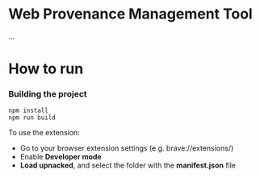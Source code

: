 # Web Provenance Management Tool
...

# How to run

### Building the project

```
npm install
npm run build
```

To use the extension:
 - Go to your browser extension settings (e.g. brave://extensions/) 
 - Enable **Developer mode**
 - **Load upnacked**, and select the folder with the **manifest.json** file
